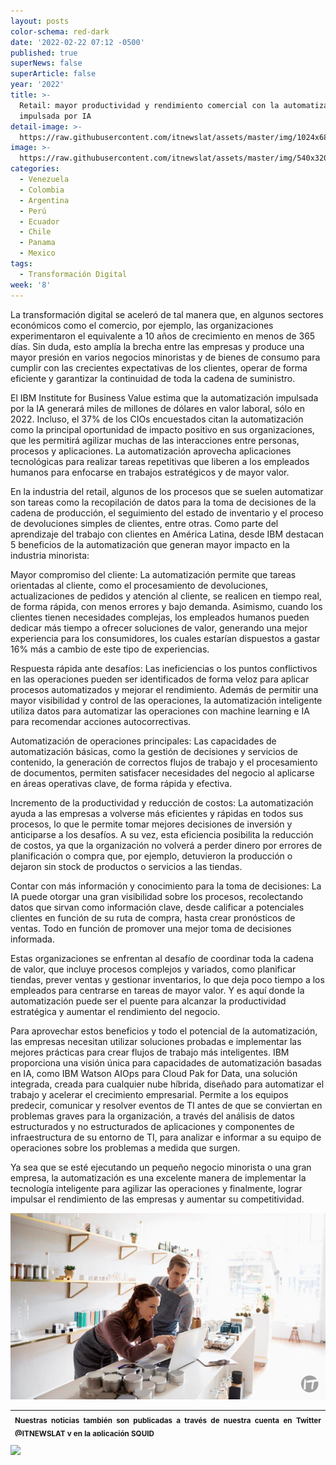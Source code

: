```yaml
---
layout: posts
color-schema: red-dark
date: '2022-02-22 07:12 -0500'
published: true
superNews: false
superArticle: false
year: '2022'
title: >-
  Retail: mayor productividad y rendimiento comercial con la automatización
  impulsada por IA
detail-image: >-
  https://raw.githubusercontent.com/itnewslat/assets/master/img/1024x680/Retai-ai-g.jpg
image: >-
  https://raw.githubusercontent.com/itnewslat/assets/master/img/540x320/Retai-ai-p.jpg
categories:
  - Venezuela
  - Colombia
  - Argentina
  - Perú
  - Ecuador
  - Chile
  - Panama
  - Mexico
tags:
  - Transformación Digital
week: '8'
---
```

La transformación digital se aceleró de tal manera que, en algunos sectores económicos como el comercio, por ejemplo, las organizaciones experimentaron el equivalente a 10 años de crecimiento en menos de 365 días. Sin duda, esto amplía la brecha entre las empresas y produce una mayor presión en varios negocios minoristas y de bienes de consumo para cumplir con las crecientes expectativas de los clientes, operar de forma eficiente y garantizar la continuidad de toda la cadena de suministro. 
 
El IBM Institute for Business Value estima que la automatización impulsada por la IA generará miles de millones de dólares en valor laboral, sólo en 2022. Incluso, el 37% de los CIOs encuestados citan la automatización como la principal oportunidad de impacto positivo en sus organizaciones, que les permitirá agilizar muchas de las interacciones entre personas, procesos y aplicaciones. La automatización aprovecha aplicaciones tecnológicas para realizar tareas repetitivas que liberen a los empleados humanos para enfocarse en trabajos estratégicos y de mayor valor. 
 
En la industria del retail, algunos de los procesos que se suelen automatizar son tareas como la recopilación de datos para la toma de decisiones de la cadena de producción, el seguimiento del estado de inventario y el proceso de devoluciones simples de clientes, entre otras. Como parte del aprendizaje del trabajo con clientes en América Latina, desde IBM destacan 5 beneficios de la automatización que generan mayor impacto en la industria minorista:
 
Mayor compromiso del cliente: La automatización permite que tareas orientadas al cliente, como el procesamiento de devoluciones, actualizaciones de pedidos y atención al cliente, se realicen en tiempo real, de forma rápida, con menos errores y bajo demanda. Asimismo, cuando los clientes tienen necesidades complejas, los empleados humanos pueden dedicar más tiempo a ofrecer soluciones de valor, generando una mejor experiencia para los consumidores, los cuales estarían dispuestos a gastar 16% más a cambio de este tipo de experiencias. 
 
Respuesta rápida ante desafíos: Las ineficiencias o los puntos conflictivos en las operaciones pueden ser identificados de forma veloz para aplicar procesos automatizados y mejorar el rendimiento. Además de permitir una mayor visibilidad y control de las operaciones, la automatización inteligente utiliza datos para automatizar las operaciones con machine learning e IA para recomendar acciones autocorrectivas. 
 
Automatización de operaciones principales: Las capacidades de automatización básicas, como la gestión de decisiones y servicios de contenido, la generación de correctos flujos de trabajo y el procesamiento de documentos, permiten satisfacer necesidades del negocio al aplicarse en áreas operativas clave, de forma rápida y efectiva. 
 
Incremento de la productividad y reducción de costos: La automatización ayuda a las empresas a volverse más eficientes y rápidas en todos sus procesos, lo que le permite tomar mejores decisiones de inversión y anticiparse a los desafíos. A su vez, esta eficiencia posibilita la reducción de costos, ya que la organización no volverá a perder dinero por errores de planificación o compra que, por ejemplo, detuvieron la producción o dejaron sin stock de productos o servicios a las tiendas. 
 
Contar con más información y conocimiento para la toma de decisiones: La IA puede otorgar una gran visibilidad sobre los procesos, recolectando datos que sirvan como información clave, desde calificar a potenciales clientes en función de su ruta de compra, hasta crear pronósticos de ventas. Todo en función de promover una mejor toma de decisiones informada.
 
Estas organizaciones se enfrentan al desafío de coordinar toda la cadena de valor, que incluye procesos complejos y variados, como planificar tiendas, prever ventas y gestionar inventarios, lo que deja poco tiempo a los empleados para centrarse en tareas de mayor valor. Y es aquí donde la automatización puede ser el puente para alcanzar la productividad estratégica y aumentar el rendimiento del negocio. 
 
Para aprovechar estos beneficios y todo el potencial de la automatización, las empresas necesitan utilizar soluciones probadas e implementar las mejores prácticas para crear flujos de trabajo más inteligentes. IBM proporciona una visión única para capacidades de automatización basadas en IA, como IBM Watson AIOps para Cloud Pak for Data, una solución integrada, creada para cualquier nube híbrida, diseñado para automatizar el trabajo y acelerar el crecimiento empresarial. Permite a los equipos predecir, comunicar y resolver eventos de TI antes de que se conviertan en problemas graves para la organización, a través del análisis de datos estructurados y no estructurados de aplicaciones y componentes de infraestructura de su entorno de TI, para analizar e informar a su equipo de operaciones sobre los problemas a medida que surgen.
 
Ya sea que se esté ejecutando un pequeño negocio minorista o una gran empresa, la automatización es una excelente manera de implementar la tecnología inteligente para agilizar las operaciones y finalmente, lograr impulsar el rendimiento de las empresas y aumentar su competitividad.

![](https://raw.githubusercontent.com/itnewslat/assets/master/img/540x320/Retai-ai-p.jpg)

<table style="height: 42px;" width="569">
<tbody>
<tr>
<td style="text-align: justify;"><sub><strong>Nuestras noticias también son publicadas a través de nuestra cuenta en Twitter <a href="https://twitter.com/itnewslat?lang=es">@ITNEWSLAT</a> y en la aplicación <a href="https://squidapp.co/en/">SQUID</a></strong></sub></td>
</tr>
</tbody>
</table>

<img src="https://tracker.metricool.com/c3po.jpg?hash=56f88a41e39ab42c063cc51676587a04"/>